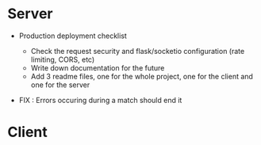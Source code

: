# Server

- Production deployment checklist
  - Check the request security and flask/socketio configuration (rate limiting, CORS, etc)
  - Write down documentation for the future
  - Add 3 readme files, one for the whole project, one for the client and one for the server

- FIX : Errors occuring during a match should end it

# Client



